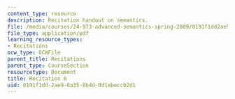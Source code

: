```yaml
---
content_type: resource
description: Recitation handout on semantics.
file: /media/courses/24-973-advanced-semantics-spring-2009/0191f1dd2ae96a358b4d0d1abeccb2d1_MIT24_973s09_rec06.pdf
file_type: application/pdf
learning_resource_types:
- Recitations
ocw_type: OCWFile
parent_title: Recitations
parent_type: CourseSection
resourcetype: Document
title: Recitation 6
uid: 0191f1dd-2ae9-6a35-8b4d-0d1abeccb2d1
---
```

